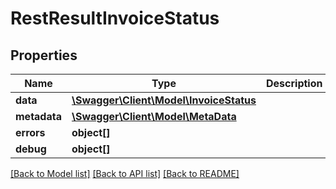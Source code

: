# RestResultInvoiceStatus

## Properties

 Name         | Type                                                        | Description | Notes      
--------------|-------------------------------------------------------------|-------------|------------
 **data**     | [**\Swagger\Client\Model\InvoiceStatus**](InvoiceStatus.md) |             | [optional] 
 **metadata** | [**\Swagger\Client\Model\MetaData**](MetaData.md)           |             | [optional] 
 **errors**   | **object[]**                                                |             | [optional] 
 **debug**    | **object[]**                                                |             | [optional] 

[[Back to Model list]](../../README.md#documentation-for-models) [[Back to API list]](../../README.md#documentation-for-api-endpoints) [[Back to README]](../../README.md)


